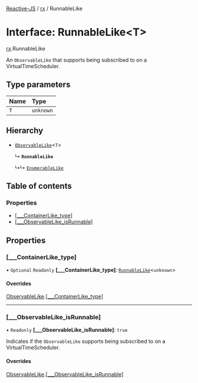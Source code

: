 [Reactive-JS](../README.md) / [rx](../modules/rx.md) / RunnableLike

# Interface: RunnableLike<T\>

[rx](../modules/rx.md).RunnableLike

An `ObservableLike` that supports being subscribed to on a VirtualTimeScheduler.

## Type parameters

| Name | Type |
| :------ | :------ |
| `T` | `unknown` |

## Hierarchy

- [`ObservableLike`](rx.ObservableLike.md)<`T`\>

  ↳ **`RunnableLike`**

  ↳↳ [`EnumerableLike`](rx.EnumerableLike.md)

## Table of contents

### Properties

- [[\_\_\_ContainerLike\_type]](rx.RunnableLike.md#[___containerlike_type])
- [[\_\_\_ObservableLike\_isRunnable]](rx.RunnableLike.md#[___observablelike_isrunnable])

## Properties

### [\_\_\_ContainerLike\_type]

• `Optional` `Readonly` **[\_\_\_ContainerLike\_type]**: [`RunnableLike`](rx.RunnableLike.md)<`unknown`\>

#### Overrides

[ObservableLike](rx.ObservableLike.md).[[___ContainerLike_type]](rx.ObservableLike.md#[___containerlike_type])

___

### [\_\_\_ObservableLike\_isRunnable]

• `Readonly` **[\_\_\_ObservableLike\_isRunnable]**: ``true``

Indicates if the `ObservableLike` supports being subscribed to
on a VirtualTimeScheduler.

#### Overrides

[ObservableLike](rx.ObservableLike.md).[[___ObservableLike_isRunnable]](rx.ObservableLike.md#[___observablelike_isrunnable])

